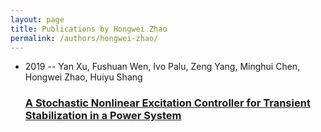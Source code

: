 ```yaml
---
layout: page
title: Publications by Hongwei Zhao
permalink: /authors/hongwei-zhao/
---
```


<ul class="post-list">
<li><span class='post-meta'>2019 -- Yan Xu, Fushuan Wen, Ivo Palu, Zeng Yang, Minghui Chen, Hongwei Zhao, Huiyu Shang</span><h3><a class='post-link' href='../../a-stochastic-nonlinear-excitation-controller-for-transient-stabilization-in-a-power-system'>A Stochastic Nonlinear Excitation Controller for Transient Stabilization in a Power System</a></h3></li>

</ul>
